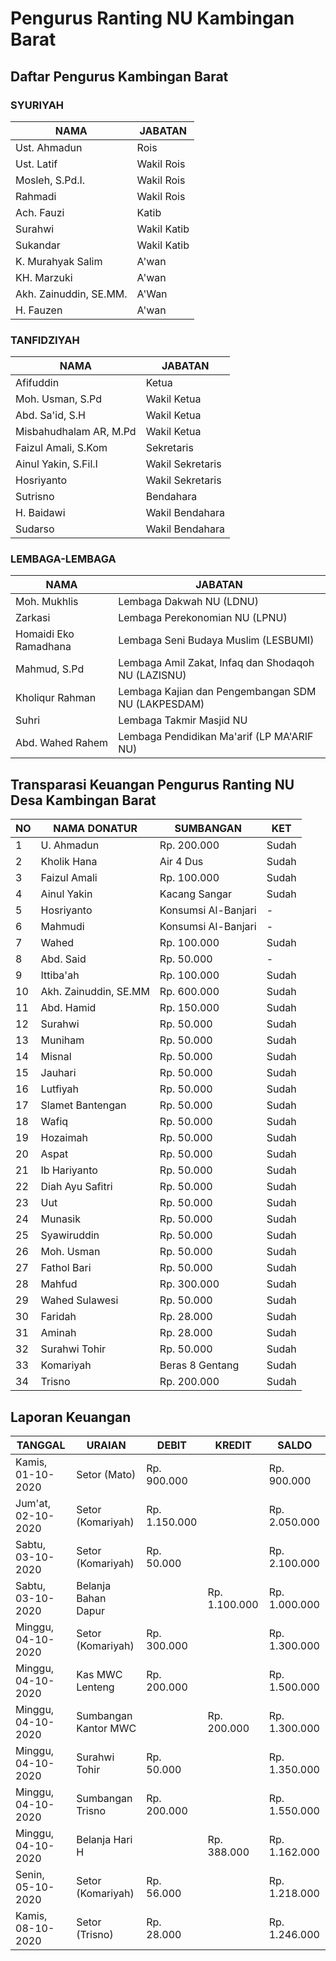 # Pengurus Ranting NU Kambingan Barat

## Daftar Pengurus Kambingan Barat
### SYURIYAH
| NAMA                   | JABATAN     |
|------------------------|-------------|
| Ust. Ahmadun           | Rois        |
| Ust. Latif             | Wakil Rois  |
| Mosleh, S.Pd.I.        | Wakil Rois  |
| Rahmadi                | Wakil Rois  |
| Ach. Fauzi             | Katib       |
| Surahwi                | Wakil Katib |
| Sukandar               | Wakil Katib |
| K. Murahyak Salim      | A'wan       |
| KH. Marzuki            | A'wan       |
| Akh. Zainuddin, SE.MM. | A'Wan       |
| H. Fauzen              | A'wan       |

### TANFIDZIYAH
| NAMA                   | JABATAN          |
|------------------------|------------------|
| Afifuddin              | Ketua            |
| Moh. Usman, S.Pd       | Wakil Ketua      |
| Abd. Sa'id, S.H        | Wakil Ketua      |
| Misbahudhalam AR, M.Pd | Wakil Ketua      |
| Faizul Amali, S.Kom    | Sekretaris       |
| Ainul Yakin, S.Fil.I   | Wakil Sekretaris |
| Hosriyanto             | Wakil Sekretaris |
| Sutrisno               | Bendahara        |
| H. Baidawi             | Wakil Bendahara  |
| Sudarso                | Wakil Bendahara  |

### LEMBAGA-LEMBAGA
| NAMA                  | JABATAN                                             |
|-----------------------|-----------------------------------------------------|
| Moh. Mukhlis          | Lembaga Dakwah NU (LDNU)                            |
| Zarkasi               | Lembaga Perekonomian NU (LPNU)                      |
| Homaidi Eko Ramadhana | Lembaga Seni Budaya Muslim (LESBUMI)                |
| Mahmud, S.Pd          | Lembaga Amil Zakat, Infaq dan Shodaqoh NU (LAZISNU) |
| Kholiqur Rahman       | Lembaga Kajian dan Pengembangan SDM NU (LAKPESDAM)  |
| Suhri                 | Lembaga Takmir Masjid NU                            |
| Abd. Wahed Rahem      | Lembaga Pendidikan Ma'arif (LP MA'ARIF NU)          |

## Transparasi Keuangan Pengurus Ranting NU Desa Kambingan Barat
| NO | NAMA DONATUR          | SUMBANGAN           | KET   |
|----|-----------------------|---------------------|-------|
| 1  | U. Ahmadun            | Rp. 200.000         | Sudah |
| 2  | Kholik Hana           | Air 4 Dus           | Sudah |
| 3  | Faizul Amali          | Rp. 100.000         | Sudah |
| 4  | Ainul Yakin           | Kacang Sangar       | Sudah |
| 5  | Hosriyanto            | Konsumsi Al-Banjari | -     |
| 6  | Mahmudi               | Konsumsi Al-Banjari | -     |
| 7  | Wahed                 | Rp. 100.000         | Sudah |
| 8  | Abd. Said             | Rp. 50.000          | -     |
| 9  | Ittiba'ah             | Rp. 100.000         | Sudah |
| 10 | Akh. Zainuddin, SE.MM | Rp. 600.000         | Sudah |
| 11 | Abd. Hamid            | Rp. 150.000         | Sudah |
| 12 | Surahwi               | Rp. 50.000          | Sudah |
| 13 | Muniham               | Rp. 50.000          | Sudah |
| 14 | Misnal                | Rp. 50.000          | Sudah |
| 15 | Jauhari               | Rp. 50.000          | Sudah |
| 16 | Lutfiyah              | Rp. 50.000          | Sudah |
| 17 | Slamet Bantengan      | Rp. 50.000          | Sudah |
| 18 | Wafiq                 | Rp. 50.000          | Sudah |
| 19 | Hozaimah              | Rp. 50.000          | Sudah |
| 20 | Aspat                 | Rp. 50.000          | Sudah |
| 21 | Ib Hariyanto          | Rp. 50.000          | Sudah |
| 22 | Diah Ayu Safitri      | Rp. 50.000          | Sudah |
| 23 | Uut                   | Rp. 50.000          | Sudah |
| 24 | Munasik               | Rp. 50.000          | Sudah |
| 25 | Syawiruddin           | Rp. 50.000          | Sudah |
| 26 | Moh. Usman            | Rp. 50.000          | Sudah |
| 27 | Fathol Bari           | Rp. 50.000          | Sudah |
| 28 | Mahfud                | Rp. 300.000         | Sudah |
| 29 | Wahed Sulawesi        | Rp. 50.000          | Sudah |
| 30 | Faridah               | Rp. 28.000          | Sudah |
| 31 | Aminah                | Rp. 28.000          | Sudah |
| 32 | Surahwi Tohir         | Rp. 50.000          | Sudah |
| 33 | Komariyah             | Beras 8 Gentang     | Sudah |
| 34 | Trisno                | Rp. 200.000         | Sudah |


## Laporan Keuangan
| TANGGAL            | URAIAN               | DEBIT         | KREDIT        | SALDO         |
|--------------------|----------------------|---------------|---------------|---------------|
| Kamis, 01-10-2020  | Setor (Mato)         | Rp. 900.000   |               | Rp. 900.000   |
| Jum'at, 02-10-2020 | Setor (Komariyah)    | Rp. 1.150.000 |               | Rp. 2.050.000 |
| Sabtu, 03-10-2020  | Setor (Komariyah)    | Rp. 50.000    |               | Rp. 2.100.000 |
| Sabtu, 03-10-2020  | Belanja Bahan Dapur  |               | Rp. 1.100.000 | Rp. 1.000.000 |
| Minggu, 04-10-2020 | Setor (Komariyah)    | Rp. 300.000   |               | Rp. 1.300.000 |
| Minggu, 04-10-2020 | Kas MWC Lenteng      | Rp. 200.000   |               | Rp. 1.500.000 |
| Minggu, 04-10-2020 | Sumbangan Kantor MWC |               | Rp. 200.000   | Rp. 1.300.000 |
| Minggu, 04-10-2020 | Surahwi Tohir        | Rp. 50.000    |               | Rp. 1.350.000 |
| Minggu, 04-10-2020 | Sumbangan Trisno     | Rp. 200.000   |               | Rp. 1.550.000 |
| Minggu, 04-10-2020 | Belanja Hari H       |               | Rp. 388.000   | Rp. 1.162.000 |
| Senin, 05-10-2020  | Setor (Komariyah)    | Rp. 56.000    |               | Rp. 1.218.000 |
| Kamis, 08-10-2020  | Setor (Trisno)       | Rp. 28.000    |               | Rp. 1.246.000 |
